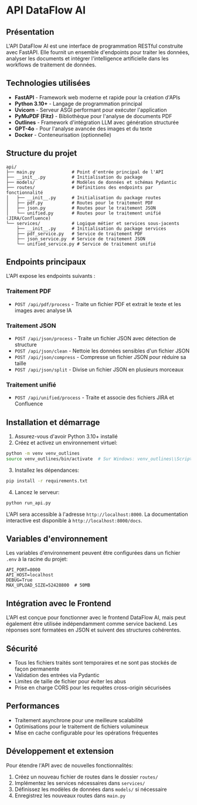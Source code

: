 # API DataFlow AI

## Présentation

L'API DataFlow AI est une interface de programmation RESTful construite avec FastAPI. Elle fournit un ensemble d'endpoints pour traiter les données, analyser les documents et intégrer l'intelligence artificielle dans les workflows de traitement de données.

## Technologies utilisées

- **FastAPI** - Framework web moderne et rapide pour la création d'APIs
- **Python 3.10+** - Langage de programmation principal
- **Uvicorn** - Serveur ASGI performant pour exécuter l'application
- **PyMuPDF (Fitz)** - Bibliothèque pour l'analyse de documents PDF
- **Outlines** - Framework d'intégration LLM avec génération structurée
- **GPT-4o** - Pour l'analyse avancée des images et du texte
- **Docker** - Conteneurisation (optionnelle)

## Structure du projet

```
api/
├── main.py              # Point d'entrée principal de l'API
├── __init__.py          # Initialisation du package
├── models/              # Modèles de données et schémas Pydantic
├── routes/              # Définitions des endpoints par fonctionnalité
│   ├── __init__.py      # Initialisation du package routes
│   ├── pdf.py           # Routes pour le traitement PDF
│   ├── json.py          # Routes pour le traitement JSON
│   └── unified.py       # Routes pour le traitement unifié (JIRA/Confluence)
└── services/            # Logique métier et services sous-jacents
    ├── __init__.py      # Initialisation du package services
    ├── pdf_service.py   # Service de traitement PDF
    ├── json_service.py  # Service de traitement JSON
    └── unified_service.py # Service de traitement unifié
```

## Endpoints principaux

L'API expose les endpoints suivants :

### Traitement PDF
- `POST /api/pdf/process` - Traite un fichier PDF et extrait le texte et les images avec analyse IA

### Traitement JSON
- `POST /api/json/process` - Traite un fichier JSON avec détection de structure
- `POST /api/json/clean` - Nettoie les données sensibles d'un fichier JSON
- `POST /api/json/compress` - Compresse un fichier JSON pour réduire sa taille
- `POST /api/json/split` - Divise un fichier JSON en plusieurs morceaux

### Traitement unifié
- `POST /api/unified/process` - Traite et associe des fichiers JIRA et Confluence

## Installation et démarrage

1. Assurez-vous d'avoir Python 3.10+ installé
2. Créez et activez un environnement virtuel:

```bash
python -m venv venv_outlines
source venv_outlines/bin/activate  # Sur Windows: venv_outlines\\Scripts\\activate
```

3. Installez les dépendances:

```bash
pip install -r requirements.txt
```

4. Lancez le serveur:

```bash
python run_api.py
```

L'API sera accessible à l'adresse `http://localhost:8000`. La documentation interactive est disponible à `http://localhost:8000/docs`.

## Variables d'environnement

Les variables d'environnement peuvent être configurées dans un fichier `.env` à la racine du projet:

```
API_PORT=8000
API_HOST=localhost
DEBUG=True
MAX_UPLOAD_SIZE=52428800  # 50MB
```

## Intégration avec le Frontend

L'API est conçue pour fonctionner avec le frontend DataFlow AI, mais peut également être utilisée indépendamment comme service backend. Les réponses sont formatées en JSON et suivent des structures cohérentes.

## Sécurité

- Tous les fichiers traités sont temporaires et ne sont pas stockés de façon permanente
- Validation des entrées via Pydantic
- Limites de taille de fichier pour éviter les abus
- Prise en charge CORS pour les requêtes cross-origin sécurisées

## Performances

- Traitement asynchrone pour une meilleure scalabilité
- Optimisations pour le traitement de fichiers volumineux
- Mise en cache configurable pour les opérations fréquentes

## Développement et extension

Pour étendre l'API avec de nouvelles fonctionnalités:

1. Créez un nouveau fichier de routes dans le dossier `routes/`
2. Implémentez les services nécessaires dans `services/`
3. Définissez les modèles de données dans `models/` si nécessaire
4. Enregistrez les nouveaux routes dans `main.py` 